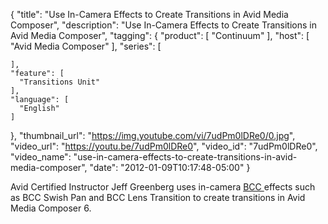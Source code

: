 {
  "title": "Use In-Camera Effects to Create Transitions in Avid Media Composer",
  "description": "Use In-Camera Effects to Create Transitions in Avid Media Composer",
  "tagging": {
    "product": [
      "Continuum"
    ],
    "host": [
      "Avid Media Composer"
    ],
    "series": [

    ],
    "feature": [
      "Transitions Unit"
    ],
    "language": [
      "English"
    ]
  },
  "thumbnail_url": "https://img.youtube.com/vi/7udPm0lDRe0/0.jpg",
  "video_url": "https://youtu.be/7udPm0lDRe0",
  "video_id": "7udPm0lDRe0",
  "video_name": "use-in-camera-effects-to-create-transitions-in-avid-media-composer",
  "date": "2012-01-09T10:17:48-05:00"
}

Avid Certified Instructor Jeff Greenberg uses in-camera [ BCC
](/products/continuum/) effects such as BCC
Swish Pan and BCC Lens Transition to create transitions in Avid Media Composer
6.


